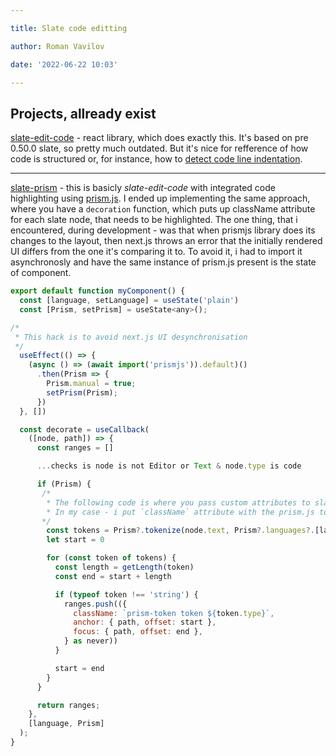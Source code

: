 ```yaml
---

title: Slate code editting

author: Roman Vavilov

date: '2022-06-22 10:03'

---
```


## Projects, allready exist

[slate-edit-code](https://github.com/GitbookIO/slate-edit-code) - react library, which does exactly this. It's based on pre 0.50.0 slate, so pretty much outdated. But it's nice for refference of how code is structured or, for instance, how to [detect code line indentation](https://github.com/GitbookIO/slate-edit-code/blob/master/lib/utils/getIndent.js).

---

[slate-prism](https://github.com/GitbookIO/slate-prism) - this is basicly *slate-edit-code* with integrated code highlighting using [prism.js](https://github.com/PrismJS/prism). I ended up implementing the same approach, where you have a `decoration` function, which puts up className attribute for each slate node, that needs to be highlighted. The one thing, that i encountered, during development - was that when prismjs library does its changes to the layout, then next.js throws an error that the initially rendered UI differs from the one it's comparing it to.
To avoid it, i had to import it asynchronosly and have the same instance of prism.js present is the state of component.

```JavaScript
export default function myComponent() {
  const [language, setLanguage] = useState('plain')
  const [Prism, setPrism] = useState<any>();

/* 
 * This hack is to avoid next.js UI desynchronisation
 */
  useEffect(() => {
    (async () => (await import('prismjs')).default)()
      .then(Prism => {
        Prism.manual = true;
        setPrism(Prism);
      })
  }, [])

  const decorate = useCallback(
    ([node, path]) => {
      const ranges = []

      ...checks is node is not Editor or Text & node.type is code

      if (Prism) {
       /*
        * The following code is where you pass custom attributes to slate leafs.
        * In my case - i put `className` attribute with the prism.js token type.
       */
        const tokens = Prism?.tokenize(node.text, Prism?.languages?.[language]);
        let start = 0

        for (const token of tokens) {
          const length = getLength(token)
          const end = start + length

          if (typeof token !== 'string') {
            ranges.push(({
              className: `prism-token token ${token.type}`,
              anchor: { path, offset: start },
              focus: { path, offset: end },
            } as never))
          }

          start = end
        }
      }

      return ranges;
    },
    [language, Prism]
  );
}
```
